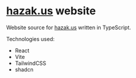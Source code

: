 # [hazak.us](https://hazak.us) website

Website source for [hazak.us](https://hazak.us) written in TypeScript.

Technologies used:
- React
- Vite
- TailwindCSS
- shadcn